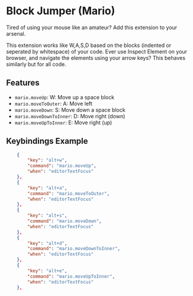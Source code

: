 # Block Jumper (Mario)

Tired of using your mouse like an amateur? Add this extension to your arsenal.

This extension works like W,A,S,D based on the blocks (indented or seperated by whitespace) of your code.
Ever use Inspect Element on your browser, and navigate the elements using your arrow keys? This behaves similarly but for all code.

## Features

* `mario.moveUp`: W: Move up a space block
* `mario.moveToOuter`: A:  Move left
* `mario.moveDown`: S: Move down a space block
* `mario.moveDownToInner`: D: Move right (down)
* `mario.moveUpToInner`: E: Move right (up)

## Keybindings Example

```json
    {
        "key": "alt+w",
        "command": "mario.moveUp",
        "when": "editorTextFocus"
    },
    {
        "key": "alt+a",
        "command": "mario.moveToOuter",
        "when": "editorTextFocus"
    },
    {
        "key": "alt+s",
        "command": "mario.moveDown",
        "when": "editorTextFocus"
    },
    {
        "key": "alt+d",
        "command": "mario.moveDownToInner",
        "when": "editorTextFocus"
    },
    {
        "key": "alt+e",
        "command": "mario.moveUpToInner",
        "when": "editorTextFocus"
    },
```

